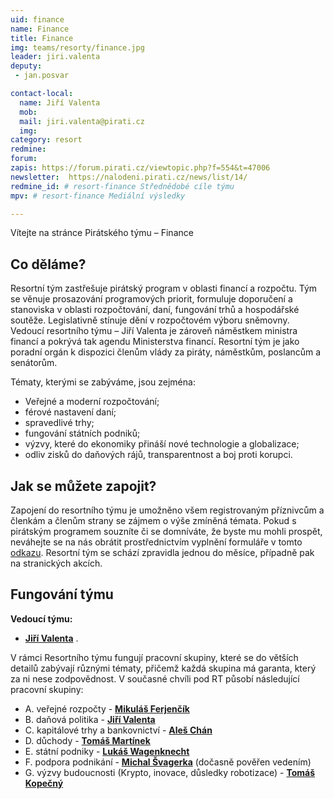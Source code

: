 ```yaml
---
uid: finance
name: Finance
title: Finance
img: teams/resorty/finance.jpg
leader: jiri.valenta
deputy:
 - jan.posvar

contact-local:
  name: Jiří Valenta
  mob: 
  mail: jiri.valenta@pirati.cz
  img: 
category: resort
redmine: 
forum: 
zapis: https://forum.pirati.cz/viewtopic.php?f=554&t=47006
newsletter:  https://nalodeni.pirati.cz/news/list/14/
redmine_id: # resort-finance Střednědobé cíle týmu
mpv: # resort-finance Mediální výsledky

---
```


Vítejte na stránce Pirátského týmu – Finance

Co děláme?
----------

Resortní tým zastřešuje pirátský program v oblasti financí a rozpočtu. Tým se věnuje prosazování programových priorit, formuluje doporučení a stanoviska v oblasti rozpočtování, daní, fungování trhů a hospodářské soutěže. Legislativně stínuje dění v rozpočtovém výboru sněmovny. Vedoucí resortního týmu – Jiří Valenta je zároveň náměstkem ministra financí a pokrývá tak agendu Ministerstva financí. Resortní tým je jako poradní orgán k dispozici členům vlády za piráty, náměstkům, poslancům a senátorům.

Tématy, kterými se zabýváme, jsou zejména:

* Veřejné a moderní rozpočtování;
* férové nastavení daní;
* spravedlivé trhy;
* fungování státních podniků;
* výzvy, které do ekonomiky přináší nové technologie a globalizace;
* odliv zisků do daňových rájů, transparentnost a boj proti korupci.
                        	

Jak se můžete zapojit?
----------------------

Zapojení do resortního týmu je umožněno všem registrovaným příznivcům a členkám a členům strany se zájmem o výše zmíněná témata. Pokud s pirátským programem souzníte či se domníváte, že byste mu mohli prospět, neváhejte se na nás obrátit prostřednictvím vyplnění formuláře v tomto [odkazu](https://nalodeni.pirati.cz/). Resortní tým se schází zpravidla jednou do měsíce, případně pak na stranických akcích.


Fungování týmu
---------------

**Vedoucí týmu:**
* **[Jiří Valenta](/lide/jiri-valenta)** .

V rámci Resortního týmu fungují pracovní skupiny, které se do větších detailů zabývají různými tématy, přičemž každá skupina má garanta, který za ni nese zodpovědnost. V současné chvíli pod RT působí následující pracovní skupiny:

- A. veřejné rozpočty - **[Mikuláš Ferjenčík](/lide/mikulas-ferjencik)** 
- B. daňová politika - **[Jiří Valenta](/lide/jiri-valenta)** 
- C. kapitálové trhy a bankovnictví - **[Aleš Chán](https://lide.pirati.cz/osoba/1685/)**
- D. důchody -  **[Tomáš Martínek](/lide/tomas-martinek)**
- E. státní podniky - **[Lukáš Wagenknecht](/lide/lukas-wagenknecht)**
- F. podpora podnikání - **[Michal Švagerka](/lide/michal_svagerka)**  (dočasně pověřen vedením)
- G. výzvy budoucnosti (Krypto, inovace, důsledky robotizace) - **[Tomáš Kopečný](/lide/tomas-kopecny)** 
